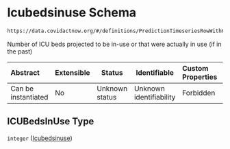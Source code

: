 # Icubedsinuse Schema

```txt
https://data.covidactnow.org/#/definitions/PredictionTimeseriesRowWithHeader/properties/ICUBedsInUse
```

Number of ICU beds projected to be in-use or that were actually in use (if in the past)


| Abstract            | Extensible | Status         | Identifiable            | Custom Properties | Additional Properties | Access Restrictions | Defined In                                                   |
| :------------------ | ---------- | -------------- | ----------------------- | :---------------- | --------------------- | ------------------- | ------------------------------------------------------------ |
| Can be instantiated | No         | Unknown status | Unknown identifiability | Forbidden         | Allowed               | none                | [schemas.json\*](../out/schemas.json "open original schema") |

## ICUBedsInUse Type

`integer` ([Icubedsinuse](schemas-definitions-predictiontimeseriesrowwithheader-properties-icubedsinuse.md))
